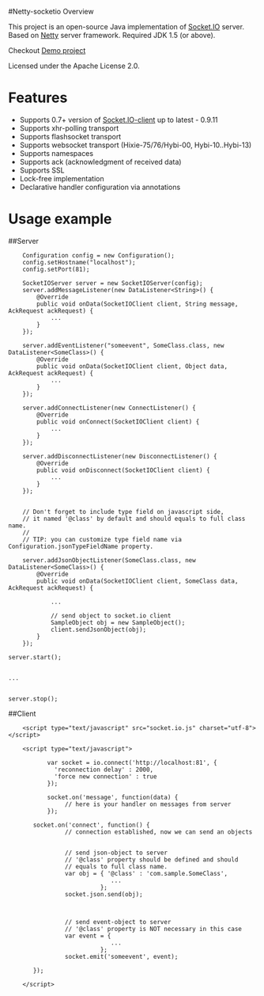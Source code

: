 #Netty-socketio Overview

This project is an open-source Java implementation of [Socket.IO](http://socket.io/) server. Based on [Netty](http://netty.io/) server framework.
Required JDK 1.5 (or above).

Checkout [Demo project](https://github.com/mrniko/netty-socketio-demo)

Licensed under the Apache License 2.0.

Features
================================
* Supports 0.7+ version of [Socket.IO-client](https://github.com/LearnBoost/socket.io-client) up to latest - 0.9.11
* Supports xhr-polling transport
* Supports flashsocket transport
* Supports websocket transport (Hixie-75/76/Hybi-00, Hybi-10..Hybi-13)
* Supports namespaces
* Supports ack (acknowledgment of received data)
* Supports SSL
* Lock-free implementation
* Declarative handler configuration via annotations


Usage example
================================
##Server

        Configuration config = new Configuration();
        config.setHostname("localhost");
        config.setPort(81);

        SocketIOServer server = new SocketIOServer(config);
        server.addMessageListener(new DataListener<String>() {
            @Override
            public void onData(SocketIOClient client, String message, AckRequest ackRequest) {
                ...
            }
        });

        server.addEventListener("someevent", SomeClass.class, new DataListener<SomeClass>() {
            @Override
            public void onData(SocketIOClient client, Object data, AckRequest ackRequest) {
                ...
            }
        });

        server.addConnectListener(new ConnectListener() {
            @Override
            public void onConnect(SocketIOClient client) {
                ...
            }
        });

        server.addDisconnectListener(new DisconnectListener() {
            @Override
            public void onDisconnect(SocketIOClient client) {
                ...
            }
        });


        // Don't forget to include type field on javascript side,
        // it named '@class' by default and should equals to full class name.
        //
        // TIP: you can customize type field name via Configuration.jsonTypeFieldName property.

        server.addJsonObjectListener(SomeClass.class, new DataListener<SomeClass>() {
            @Override
            public void onData(SocketIOClient client, SomeClass data, AckRequest ackRequest) {

                ...

                // send object to socket.io client
                SampleObject obj = new SampleObject();
                client.sendJsonObject(obj);
            }
        });

	server.start();


	...

	
	server.stop();

##Client

        <script type="text/javascript" src="socket.io.js" charset="utf-8"></script>

        <script type="text/javascript">

               var socket = io.connect('http://localhost:81', {
                 'reconnection delay' : 2000,
                 'force new connection' : true
               });

               socket.on('message', function(data) {
                    // here is your handler on messages from server
               });

	       socket.on('connect', function() {
                    // connection established, now we can send an objects


                    // send json-object to server
                    // '@class' property should be defined and should 
                    // equals to full class name.
                    var obj = { '@class' : 'com.sample.SomeClass',
                                 ...
                              };
                    socket.json.send(obj);



                    // send event-object to server
                    // '@class' property is NOT necessary in this case
                    var event = { 
                                 ...
                              };
                    socket.emit('someevent', event);

	       });

        </script>